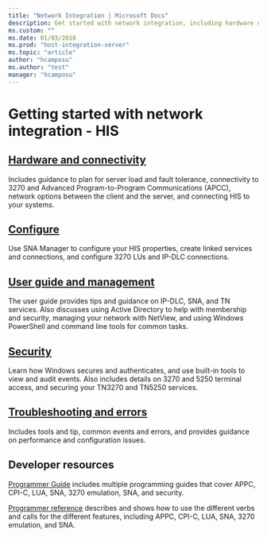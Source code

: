 ```yaml
---
title: "Network Integration | Microsoft Docs"
description: Get started with network integration, including hardware connectivity, configuring connections, user guides, securing your network, troubleshooting and errors, and programming references for Host Integration Server (HIS)
ms.custom: ""
ms.date: 01/03/2018
ms.prod: "host-integration-server"
ms.topic: "article"
author: "hcamposu"
ms.author: "test"
manager: "hcamposu"
---
```


# Getting started with network integration - HIS

## [Hardware and connectivity](hardware-connectivity-planning.md)

Includes guidance to plan for server load and fault tolerance, connectivity to 3270 and Advanced Program-to-Program Communications (APCC), network options between the client and the server, and connecting HIS to your systems.

## [Configure](network-integration-configuration-1.md)

Use SNA Manager to configure your HIS properties, create linked services and connections, and configure 3270 LUs and IP-DLC connections. 

## [User guide and management](network-integration-operations-2.md)

The user guide provides tips and guidance on IP-DLC, SNA, and TN services. Also discusses using Active Directory to help with membership and security, managing your network with NetView, and using Windows PowerShell and command line tools for common tasks.

## [Security](network-integration-security-2.md)

Learn how Windows secures and authenticates, and use built-in tools to view and audit events. Also includes details on 3270 and 5250 terminal access, and securing your TN3270 and TN5250 services. 

## [Troubleshooting and errors](network-integration-troubleshooting-1.md)

Includes tools and tip, common events and errors, and provides guidance on performance and configuration issues.

## Developer resources

[Programmer Guide](network-integration-programmer-s-guide2.md) includes multiple programming guides that cover APPC, CPI-C, LUA, SNA, 3270 emulation, SNA, and security. 

[Programmer reference](network-integration-programmer-s-reference2.md) describes and shows how to use the different verbs and calls for the different features, including APPC, CPI-C, LUA, SNA, 3270 emulation, and SNA.  
